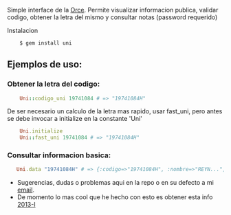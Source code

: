 Simple interface de la [Orce](http://www.orce.uni.edu.pe/).
Permite visualizar informacion publica, validar codigo, obtener la letra del mismo y consultar notas (password requerido)

Instalacion

```bash
    $ gem install uni
```

## Ejemplos de uso:

### Obtener la letra del codigo:

```ruby
    Uni::codigo_uni 19741084 # => "19741084H"
```
De ser necesario un calculo de la letra mas rapido, usar fast_uni, pero antes se debe invocar a initialize en la constante 'Uni'

```ruby
    Uni.initialize
    Uni::fast_uni 19741084 # => "19741084H"
```

### Consultar informacion basica:

```ruby
   Uni.data "19741084H" # => {:codigo=>"19741084H", :nombre=>"REYN...", :facultad=>"INGENIERÍA...", ..., :situacion=>"TITULADO"}
```

* Sugerencias, dudas o problemas aqui en la repo o en su defecto a mi [email](mailto:cxrlospxndo@gmail.com).
* De momento lo mas cool que he hecho con esto es obtener esta info [2013-I](http://goo.gl/hqNKI)

